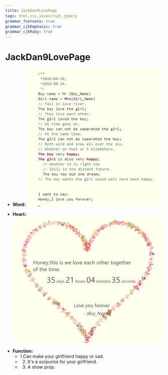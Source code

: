 ```yaml
---
title: JackDan9LovePage
tags: html,css,javascript,jquery
grammar_footnote: true
grammar_cjkEmphasis: true
grammar_cjkRuby: true
---
```


# JackDan9LovePage

- **Word:**
![Word][1]


  
 - **Heart:**
  ![Heart][2]


  [1]: ./images/Word.png "Word.png"
  [2]: ./images/Heart.png "Heart.png"
  - **Function:**
    - 1.Can make your girlfriend happy or sad.
    - 2. It's a surpurise for your girlfriend.
    - 3. A show prop.
